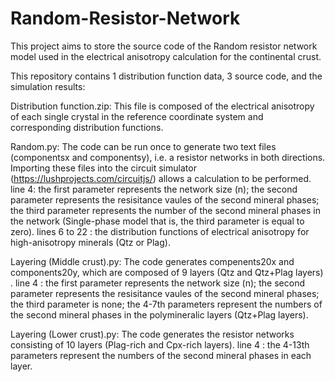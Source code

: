 # Random-Resistor-Network
This project aims to store the source code of the Random resistor network model used in the electrical anisotropy calculation for the continental crust.

This repository contains 1 distribution function data, 3 source code, and the simulation results:

Distribution function.zip: This file is composed of the electrical anisotropy of each single crystal in the reference coordinate system and corresponding distribution functions.

Random.py: The code can be run once to generate two text files (componentsx and componentsy), i.e. a resistor networks in both directions. Importing these files into the circuit simulator (https://lushprojects.com/circuitjs/) allows a calculation to be performed.
line 4: the first parameter represents the network size (n); the second parameter represents the resisitance vaules of the second mineral phases; the third parameter represents the number of the second mineral phases in the network (Single-phase model that is, the third parameter is equal to zero).
lines 6 to 22 : the distribution functions of electrical anisotropy for high-anisotropy minerals (Qtz or Plag).

Layering (Middle crust).py: The code generates compenents20x and components20y, which are composed of 9 layers (Qtz and Qtz+Plag layers) .
line 4 : the first parameter represents the network size (n); the second parameter represents the resisitance vaules of the second mineral phases; the third parameter is none; the 4-7th parameters represent the numbers of the second mineral phases in the polymineralic layers (Qtz+Plag layers).

Layering (Lower crust).py: The code generates the resistor networks consisting of 10 layers (Plag-rich and Cpx-rich layers).
line 4 : the 4-13th parameters represent the numbers of the second mineral phases in each layer.

